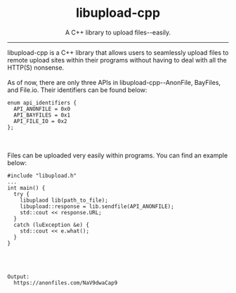 <h1 align="center">libupload-cpp</h1></center>
<p align="center">A C++ library to upload files--easily.</p>
<hr>
libupload-cpp is a C++ library that allows users to seamlessly upload files to remote upload sites within their programs without having to deal with all the HTTP(S) nonsense.
<br><br>
As of now, there are only three APIs in libupload-cpp--AnonFile, BayFiles, and File.io. Their identifiers can be found below:

```
enum api_identifiers {
  API_ANONFILE = 0x0
  API_BAYFILES = 0x1
  API_FILE_IO = 0x2
};
```

<br><br>
Files can be uploaded very easily within programs. You can find an example below:

```
#include "libupload.h"
...
int main() {
  try {
    libuplaod lib(path_to_file);
    libupload::response = lib.sendfile(API_ANONFILE);
    std::cout << response.URL;
  }
  catch (luException &e) {
    std::cout << e.what();
  }
}
```

<br><br>

```
Output:
  https://anonfiles.com/NaV9dwaCap9
```
